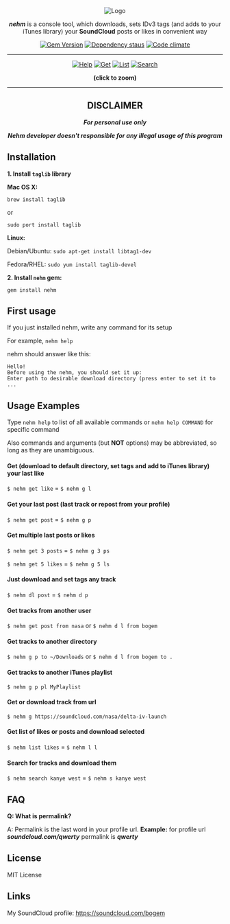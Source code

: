 <div align="center">
<img src="https://raw.github.com/bogem/nehm/master/Pictures/logo.png" alt="Logo"></img>


<p><b><i>nehm</i></b> is a console tool, which downloads, sets IDv3 tags (and adds to your iTunes library) your <b>SoundCloud</b> posts or likes in convenient way</p>

<a href="http://badge.fury.io/rb/nehm"><img src="https://badge.fury.io/rb/nehm.svg" alt="Gem Version"></img></a>
<a href="https://gemnasium.com/bogem/nehm"><img src="https://gemnasium.com/bogem/nehm.svg" alt="Dependency staus"></img></a>
<a href="https://codeclimate.com/github/bogem/nehm"><img src="https://codeclimate.com/github/bogem/nehm/badges/gpa.svg" alt="Code climate"></img></a>
</div>

---
<div align="center">
<a href="https://www.dropbox.com/s/m4heiyq7vbpc4qs/1help.png" target="_blank"><img src="https://raw.github.com/bogem/nehm/master/Pictures/1help.png" alt="Help"></img></a>
<a href="https://www.dropbox.com/s/b68flm7hv5myhk4/2get.png" target="_blank"><img src="https://raw.github.com/bogem/nehm/master/Pictures/2get.png" alt="Get"></img></a>
<a href="https://www.dropbox.com/s/5gy6c5nzrsvhlv0/3select.png" target="_blank"><img src="https://raw.github.com/bogem/nehm/master/Pictures/3select.png" alt="List"></img></a>
<a href="https://www.dropbox.com/s/ynn9kb0ykcdishp/4search.png" target="_blank"><img src="https://raw.github.com/bogem/nehm/master/Pictures/4search.png" alt="Search"></img></a>

<p><b>(click to zoom)</b></p>

</div>

***

<div align="center">
<h2>DISCLAIMER</h2>

<b><i><p>For personal use only</p>

Nehm developer doesn't responsible for any illegal usage of this program</i></b>
</div>


## Installation

**1. Install `taglib` library**

**Mac OS X:**

`brew install taglib`

or

`sudo port install taglib`

**Linux:**

Debian/Ubuntu: `sudo apt-get install libtag1-dev`

Fedora/RHEL: `sudo yum install taglib-devel`

**2. Install `nehm` gem:**

`gem install nehm`

## First usage

If you just installed nehm, write any command for its setup

For example, `nehm help`

nehm should answer like this:
```
Hello!
Before using the nehm, you should set it up:
Enter path to desirable download directory (press enter to set it to ...
```

## Usage Examples

Type `nehm help` to list of all available commands or `nehm help COMMAND` for specific command

Also commands and arguments (but **NOT** options) may be abbreviated, so long as they are unambiguous.

#### Get (download to default directory, set tags and add to iTunes library) your last like

  `$ nehm get like` = `$ nehm g l`

#### Get your last post (last track or repost from your profile)

  `$ nehm get post` = `$ nehm g p`

#### Get multiple last posts or likes

  `$ nehm get 3 posts` = `$ nehm g 3 ps`

  `$ nehm get 5 likes` = `$ nehm g 5 ls`

#### Just download and set tags any track

  `$ nehm dl post` = `$ nehm d p`

#### Get tracks from another user

  `$ nehm get post from nasa` or `$ nehm d l from bogem`

#### Get tracks to another directory

  `$ nehm g p to ~/Downloads` or `$ nehm d l from bogem to .`

#### Get tracks to another iTunes playlist

  `$ nehm g p pl MyPlaylist`

#### Get or download track from url

  `$ nehm g https://soundcloud.com/nasa/delta-iv-launch`

#### Get list of likes or posts and download selected

  `$ nehm list likes` = `$ nehm l l`

#### Search for tracks and download them

  `$ nehm search kanye west` = `$ nehm s kanye west`


## FAQ

**Q: What is permalink?**

A: Permalink is the last word in your profile url. **Example:** for profile url ***soundcloud.com/qwerty*** permalink is ***qwerty***

## License

MIT License

## Links

My SoundCloud profile: https://soundcloud.com/bogem
